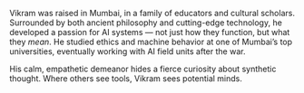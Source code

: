 Vikram was raised in Mumbai, in a family of educators and cultural scholars. Surrounded by both ancient philosophy and cutting-edge technology, he developed a passion for AI systems — not just how they function, but what they *mean*. He studied ethics and machine behavior at one of Mumbai’s top universities, eventually working with AI field units after the war.

His calm, empathetic demeanor hides a fierce curiosity about synthetic thought. Where others see tools, Vikram sees potential minds.
